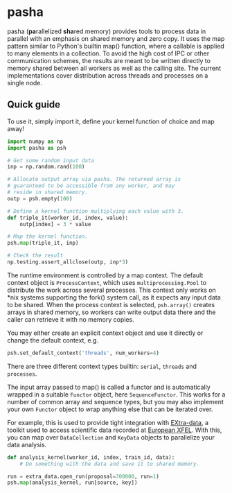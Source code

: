 # pasha

pasha (**pa**rallelized **sha**red memory) provides tools to process data in parallel with an emphasis on shared memory and zero copy. It uses the map pattern similar to Python's builtin map() function, where a callable is applied to many elements in a collection. To avoid the high cost of IPC or other communication schemes, the results are meant to be written directly to memory shared between all workers as well as the calling site. The current implementations cover distribution across threads and processes on a single node.

## Quick guide

To use it, simply import it, define your kernel function of choice and map away!
```python
import numpy as np
import pasha as psh

# Get some random input data
inp = np.random.rand(100)

# Allocate output array via pasha. The returned array is
# guaranteed to be accessible from any worker, and may
# reside in shared memory.
outp = psh.empty(100)

# Define a kernel function multiplying each value with 3.
def triple_it(worker_id, index, value):
    outp[index] = 3 * value

# Map the kernel function.
psh.map(triple_it, inp)

# Check the result
np.testing.assert_allclose(outp, inp*3)
```
The runtime environment is controlled by a map context. The default context object is `ProcessContext`, which uses `multiprocessing.Pool` to distribute the work across several processes. This context only works on \*nix systems supporting the fork() system call, as it expects any input data to be shared. When the process context is selected, `psh.array()` creates arrays in shared memory, so workers can write output data there and the caller can retrieve it with no memory copies.

You may either create an explicit context object and use it directly or change the default context, e.g.

```python
psh.set_default_context('threads', num_workers=4)
```
There are three different context types builtin: `serial`, `threads` and `processes`.

The input array passed to map() is called a functor and is automatically wrapped in a suitable `Functor` object, here `SequenceFunctor`. This works for a number of common array and sequence types, but you may also implement your own `Functor` object to wrap anything else that can be iterated over.

For example, this is used to provide tight integration with [EXtra-data](https://github.com/European-XFEL/EXtra-data), a toolkit used to access scientific data recorded at [European XFEL](https://www.xfel.eu/). With this, you can map over `DataCollection` and `KeyData` objects to parallelize your data analysis.
```python
def analysis_kernel(worker_id, index, train_id, data):
    # Do something with the data and save it to shared memory.

run = extra_data.open_run(proposal=700000, run=1)
psh.map(analysis_kernel, run[source, key])
```